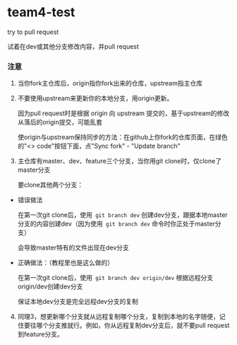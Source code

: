 # team4-test
try to pull request

试着在dev或其他分支修改内容，并pull request



### 注意

1. 当你fork主仓库后，origin指你fork出来的仓库，upstream指主仓库

2. 不要使用upstream来更新你的本地分支，用origin更新。

    因为pull request时是根据 origin 向 upstream 提交的，基于upstream的修改从落后的origin提交，可能乱套

    使origin与upstream保持同步的方法：在github上你fork的仓库页面，在绿色的"<> code"按钮下面，点"Sync fork" - "Update branch"

3. 主仓库有master、dev、feature三个分支，当你用git clone时，仅clone了master分支

    要clone其他两个分支：

- 错误做法

    在第一次git clone后，使用``` git branch dev``` 创建dev分支，跟据本地master分支的内容创建dev（因为使用``` git branch dev``` 命令时你正处于master分支）

    会导致master特有的文件出现在dev分支

- 正确做法：（教程里也是这么做的）

    在第一次git clone后，使用``` git branch dev origin/dev``` 根据远程分支origin/dev创建dev分支

    保证本地dev分支是完全远程dev分支的复制

4. 同理3，想更新哪个分支就从远程复制哪个分支，复制到本地的名字随便，记住要往哪个分支推就行。例如，你从远程复制dev分支后，就不要pull request到feature分支。